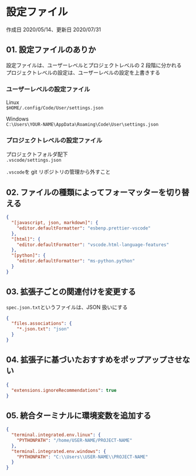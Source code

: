# 設定ファイル

作成日 2020/05/14、更新日 2020/07/31

## 01. 設定ファイルのありか

設定ファイルは、ユーザーレベルとプロジェクトレベルの 2 段階に分かれる\
プロジェクトレベルの設定は、ユーザーレベルの設定を上書きする

### ユーザーレベルの設定ファイル

Linux\
`$HOME/.config/Code/User/settings.json`

Windows\
`C:\Users\YOUR-NAME\AppData\Roaming\Code\User\settings.json`

### プロジェクトレベルの設定ファイル

プロジェクトフォルダ配下\
`.vscode/settings.json`

`.vscode`を git リポジトリの管理から外すこと

## 02. ファイルの種類によってフォーマッターを切り替える

```json
{
  "[javascript, json, markdown]": {
    "editor.defaultFormatter": "esbenp.prettier-vscode"
  },
  "[html]": {
    "editor.defaultFormatter": "vscode.html-language-features"
  },
  "[python]": {
    "editor.defaultFormatter": "ms-python.python"
  }
}
```

## 03. 拡張子ごとの関連付けを変更する

`spec.json.txt`というファイルは、JSON 扱いにする

```json
{
  "files.associations": {
    "*.json.txt": "json"
  }
}
```

## 04. 拡張子に基づいたおすすめをポップアップさせない

```json
{
  "extensions.ignoreRecommendations": true
}
```

## 05. 統合ターミナルに環境変数を追加する

```json
{
  "terminal.integrated.env.linux": {
    "PYTHONPATH": "/home/USER-NAME/PROJECT-NAME"
  },
  "terminal.integrated.env.windows": {
    "PYTHONPATH": "C:\\Users\\USER-NAME\\PROJECT-NAME"
  }
}
```
